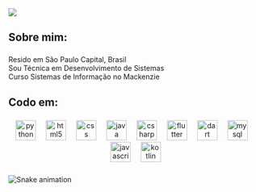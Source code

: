 <div>
  <img style="100%" src="https://capsule-render.vercel.app/api?type=speech&height=70&section=header&reversal=true&text=Ol%C3%A1!%20Meu%20nome%20%C3%A9%20Louisy&fontSize=50&fontColor=FFFFFF&fontAlign=50&fontAlignY=50&stroke=-&animation=fadeIn&descSize=20&descAlign=50&descAlignY=50&theme=onedark"  />
</div>

###

<h2 align="left">Sobre mim:</h2>

###

<p align="left">Resido em São Paulo Capital, Brasil <br>Sou Técnica em Desenvolvimento de Sistemas<br>Curso Sistemas de Informação no Mackenzie</p>

###

<h2 align="left">Codo em:</h2>

###

<div align="center">
  <img src="https://cdn.jsdelivr.net/gh/devicons/devicon/icons/python/python-plain-wordmark.svg" height="40" alt="python logo"  />
  <img width="12" />
  <img src="https://cdn.jsdelivr.net/gh/devicons/devicon/icons/html5/html5-plain-wordmark.svg" height="40" alt="html5 logo"  />
  <img width="12" />
  <img src="https://cdn.jsdelivr.net/gh/devicons/devicon/icons/css3/css3-plain-wordmark.svg" height="40" alt="css logo"  />
  <img width="12" />
  <img src="https://cdn.jsdelivr.net/gh/devicons/devicon/icons/java/java-plain-wordmark.svg" height="40" alt="java logo"  />
  <img width="12" />
  <img src="https://cdn.jsdelivr.net/gh/devicons/devicon/icons/csharp/csharp-plain.svg" height="40" alt="csharp logo"  />
  <img width="12" />
  <img src="https://cdn.jsdelivr.net/gh/devicons/devicon/icons/flutter/flutter-plain.svg" height="40" alt="flutter logo"  />
  <img width="12" />
  <img src="https://cdn.jsdelivr.net/gh/devicons/devicon/icons/dart/dart-original.svg" height="40" alt="dart logo"  />
  <img width="12" />
  <img src="https://cdn.jsdelivr.net/gh/devicons/devicon/icons/mysql/mysql-original.svg" height="40" alt="mysql logo"  />
  <img width="12" />
  <img src="https://cdn.jsdelivr.net/gh/devicons/devicon/icons/javascript/javascript-plain.svg" height="40" alt="javascript logo"  />
  <img width="12" />
  <img src="https://cdn.jsdelivr.net/gh/devicons/devicon/icons/kotlin/kotlin-plain.svg" height="40" alt="kotlin logo"  />
</div>

###

<img src="https://raw.githubusercontent.com/LouisyDalch/LouisyDalch/snake.svg" alt="Snake animation" />
